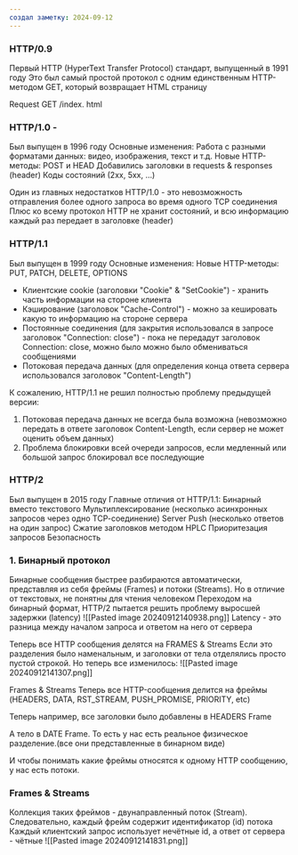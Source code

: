 ```yaml
---
создал заметку: 2024-09-12
---
```

### HTTP/0.9 
Первый HTTP (HyperText Transfer Protocol) стандарт,
выпущенный в 1991 году
Это был самый простой протокол с одним единственным
HTTP-методом GET, который возвращает HTML страницу

Request
GET
/index. html

### HTTP/1.0 - 
Был выпущен в 1996 году
Основные изменения:
Работа с разными форматами данных: видео, изображения, текст и т.д.
Новые HTTP-методы: POST и HEAD
Добавились заголовки в requests & responses (header)
Коды состояний (2хх, 5хх, …)

Один из главных недостатков HTTP/1.0 - это невозможность
отправления более одного запроса во время одного ТСР соединения
Плюс ко всему протокол НТТР не хранит состояний, и всю
информацию каждый раз передает в заголовке (header)

### HTTP/1.1 
Был выпущен в 1999 году
Основные изменения:
Новые HTTP-методы: PUT, PATCH, DELETE, OPTIONS
- Клиентские cookie (заголовки "Cookie" & "SetCookie") - хранить часть информации на стороне клиента
- Кэширование (заголовок "Cache-Control") - можно за кешировать какую то информацию на стороне сервера
- Постоянные соединения (для закрытия использовался в запросе заголовок
  "Connection: close") - пока не передадут заголовок Connection: close, можно было можно было обмениваться сообщениями
- Потоковая передача данных (для определения конца ответа сервера
  использовался заголовок "Content-Length")

К сожалению, HTTP/1.1 не решил полностью проблему
предыдущей версии:
1. Потоковая передача данных не всегда была возможна (невозможно
передать в ответе заголовок Content-Length, если сервер не может
оценить объем данных)
2. Проблема блокировки всей очереди запросов, если медленный или
большой запрос блокировал все последующие


### HTТP/2 
Был выпущен в 2015 году
Главные отличия от HTТP/1.1:
Бинарный вместо текстового
Мультиплексирование (несколько асинхронных запросов через одно
ТСР-соединение)
Server Push (несколько ответов на один запрос)
Сжатие заголовков методом HPLC
Приоритезация запросов
Безопасность

### 1. Бинарный протокол
Бинарные сообщения быстрее разбираются автоматически, представляя
из себя фреймы (Frames) и потоки (Streams).
Но в отличие от текстовых, не понятны для чтения человеком
Переходом на бинарный формат,
HTTP/2 пытается решить проблему
выросшей задержки (latency)
![[Pasted image 20240912140938.png]]
Latency - это разница между началом запроса и ответом на него от сервера

Теперь все HTTP сообщения делятся на FRAMES & Streams 
Если это разделения было наменальным, и заголовки от тела отделялись просто пустой строкой. Но теперь все изменилось: 
![[Pasted image 20240912141307.png]]

Frames & Streams
Теперь все HTTP-сообщения делится на фреймы (HEADERS, DATA,
RST_STREAM, PUSH_PROMISE, PRIORITY, etc)

Теперь например, все заголовки было добавлены в HEADERS Frame 

А тело в DATE Frame. То есть у нас есть реальное физическое разделение.(все они представленные в бинарном виде) 

И чтобы понимать какие фреймы относятся к одному HTTP сообщению, у нас есть потоки.

### Frames & Streams
Коллекция таких фреймов - двунаправленный поток (Stream).
Следовательно, каждый фрейм содержит идентификатор (id) потока
Каждый клиентский запрос использует нечётные id, а ответ от
сервера - чётные
![[Pasted image 20240912141831.png]]




